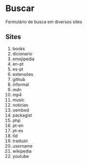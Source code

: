 # Buscar
Formulário de busca em diversos sites

## Sites
1. books
1. dicionario
1. emojipedia
1. en-pt
1. es-pt
1. extensões
1. github
1. informal
1. mdn
1. mp4
1. music
1. notícias
1. oembed
1. packagist
1. php
1. pt-en
1. pt-es
1. tld
1. traduzir
1. username
1. wikipedia
1. youtube

